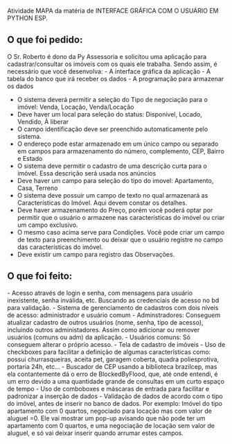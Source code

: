 Atividade MAPA da matéria de INTERFACE GRÁFICA COM O USUÁRIO EM PYTHON ESP.
<H2>O que foi pedido:</H2>
O Sr. Roberto é dono da Py Assessoria e solicitou uma aplicação para cadastrar/consultar os imóveis com os quais ele trabalha. Sendo assim, é necessário que você desenvolva:
- A interface gráfica da aplicação
- A tabela do banco que irá receber os dados
- A programação para armazenar os dados

- O sistema deverá permitir a seleção do Tipo de negociação para o imóvel: Venda, Locação, Venda/Locação
- Deve haver um local para seleção do status: Disponível, Locado, Vendido, À liberar
- O campo identificação deve ser preenchido automaticamente pelo sistema.
- O endereço pode estar armazenado em um único campo ou separado em campos para armazenamento do número, complemento, CEP, Bairro e Estado
- O sistema deve permitir o cadastro de uma descrição curta para o imóvel. Essa descrição será usada nos anúncios
- Deve haver um campo para seleção do tipo do imovel: Apartamento, Casa, Terreno
- O sistema deve possuir um campo de texto no qual armazenará as Características do Imóvel. Aqui devem constar os detalhes.
- Deve haver armazenamento do Preço, porém você poderá optar por permitir que o usuário o armazene nas características do imóvel ou criar um campo exclusivo.
- O mesmo caso acima serve para Condições. Você pode criar um campo de texto para preenchimento ou deixar que o usuário registre no campo das características do imóvel.
- Deve existir um campo para registro das Observações.

<H2>O que foi feito:</H2>
- Acesso através de login e senha, com mensagens para usuário inexistente, senha inválida, etc. Buscando as credenciais de acesso no bd para validação.
- Sistema de gerenciamento de cadastros com dois níveis de acesso: administrador e usuário comum
  - Adminstradores: Conseguem atualizar cadastro de outros usuários (nome, senha, tipo de acesso), incluindo outros administadores. Assim como adicionar ou remover usuários (comuns ou adm) da aplicação.
  - Usuários comuns: Só conseguem alterar o próprio acesso.
- Tela de cadastro de imóveis
  - Uso de checkboxes para facilitar a definição de algumas características como: possui churrasqueiras, aceita pet, garagem coberta, quadra poliesprotiva, portaria 24h, etc...
  - Buscador de CEP usando a biblioteca brazilcep, mas ela contantemente dá o erro de BlockedByFlood, que, até onde entendi, é um erro devido a uma quantidade grande de consultas em um curto espaço de tempo
  - Uso de comboboxes e máscaras de entrada para facilitar e padronizar a inserção de dados
  - Validação de dados de acordo com o tipo do imóvel, antes de inserir no banco de dados. Por exemplo: Imóvel do tipo apartamento com 0 quartos, negociado para locação mas com valor de aluguel =0. Ele vai mostrar um pop-up avisando que não pode ter um apartamento com 0 quartos, e uma negociação de locação sem valor de aluguel, e só vai deixar inserir quando arrumar estes campos.
